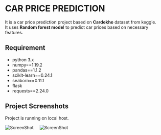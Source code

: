 # CAR PRICE PREDICTION

It is a car price prediction project based on **Cardekho** dataset from keggle.
It uses **Random forest model** to predict car prices based on necessary features.

## Requirement 
- python 3.x
- numpy==1.19.2
- pandas==1.1.2
- scikit-learn==0.24.1
- seaborn==0.11.1
- flask
- requests==2.24.0

## Project Screenshots

Project is running on local host.

![ScreenShot](https://raw.github.com/SiddhantReddy/Car_Price_Prediction/master/Screenshots/Screenshot01.png)
&nbsp;&nbsp;&nbsp;
![ScreenShot](https://raw.github.com/SiddhantReddy/Car_Price_Prediction/master/Screenshots/Screenshot02.png)
